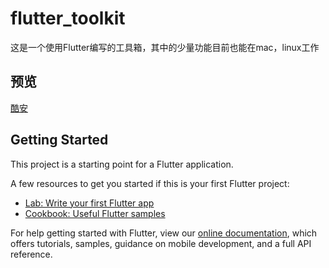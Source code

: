 # flutter_toolkit

这是一个使用Flutter编写的工具箱，其中的少量功能目前也能在mac，linux工作
## 预览
[酷安](https://www.coolapk.com/apk/com.nightmare)
## 
## Getting Started

This project is a starting point for a Flutter application.

A few resources to get you started if this is your first Flutter project:

- [Lab: Write your first Flutter app](https://flutter.dev/docs/get-started/codelab)
- [Cookbook: Useful Flutter samples](https://flutter.dev/docs/cookbook)

For help getting started with Flutter, view our
[online documentation](https://flutter.dev/docs), which offers tutorials,
samples, guidance on mobile development, and a full API reference.
